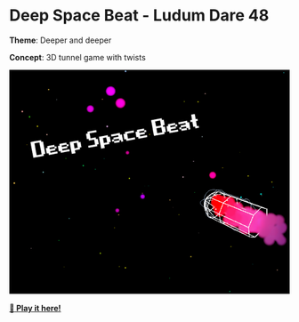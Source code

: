 # Deep Space Beat - Ludum Dare 48

**Theme**: Deeper and deeper

**Concept**: 3D tunnel game with twists

![splash.png](./assets/images/splash.png)

**[:rocket: Play it here!](https://srynetix.github.io/deep-space-beat/)** 
